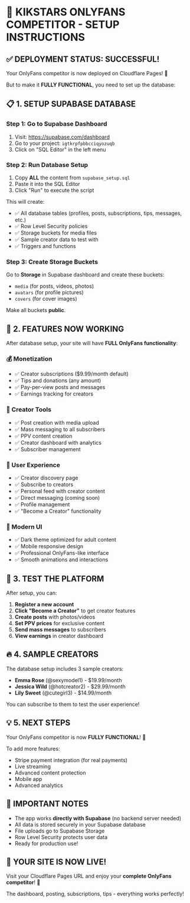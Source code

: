 # 🚀 **KIKSTARS ONLYFANS COMPETITOR - SETUP INSTRUCTIONS**

## ✅ **DEPLOYMENT STATUS: SUCCESSFUL!**

Your OnlyFans competitor is now deployed on Cloudflare Pages! 🎉

But to make it **FULLY FUNCTIONAL**, you need to set up the database:

## 📋 **1. SETUP SUPABASE DATABASE**

### **Step 1: Go to Supabase Dashboard**
1. Visit: https://supabase.com/dashboard
2. Go to your project: `igtkrpfpbbcciqyozuqb`
3. Click on "SQL Editor" in the left menu

### **Step 2: Run Database Setup**
1. Copy **ALL** the content from `supabase_setup.sql`
2. Paste it into the SQL Editor
3. Click "Run" to execute the script

This will create:
- ✅ All database tables (profiles, posts, subscriptions, tips, messages, etc.)
- ✅ Row Level Security policies 
- ✅ Storage buckets for media files
- ✅ Sample creator data to test with
- ✅ Triggers and functions

### **Step 3: Create Storage Buckets**
Go to **Storage** in Supabase dashboard and create these buckets:
- `media` (for posts, videos, photos)
- `avatars` (for profile pictures)
- `covers` (for cover images)

Make all buckets **public**.

## 🎯 **2. FEATURES NOW WORKING**

After database setup, your site will have **FULL OnlyFans functionality**:

### **💰 Monetization**
- ✅ Creator subscriptions ($9.99/month default)
- ✅ Tips and donations (any amount)
- ✅ Pay-per-view posts and messages
- ✅ Earnings tracking for creators

### **📱 Creator Tools**
- ✅ Post creation with media upload
- ✅ Mass messaging to all subscribers
- ✅ PPV content creation
- ✅ Creator dashboard with analytics
- ✅ Subscriber management

### **👥 User Experience**
- ✅ Creator discovery page
- ✅ Subscribe to creators
- ✅ Personal feed with creator content
- ✅ Direct messaging (coming soon)
- ✅ Profile management
- ✅ "Become a Creator" functionality

### **🎨 Modern UI**
- ✅ Dark theme optimized for adult content
- ✅ Mobile responsive design
- ✅ Professional OnlyFans-like interface
- ✅ Smooth animations and interactions

## 🧪 **3. TEST THE PLATFORM**

After setup, you can:

1. **Register a new account** 
2. **Click "Become a Creator"** to get creator features
3. **Create posts** with photos/videos
4. **Set PPV prices** for exclusive content
5. **Send mass messages** to subscribers
6. **View earnings** in creator dashboard

## 🔥 **4. SAMPLE CREATORS**

The database setup includes 3 sample creators:
- **Emma Rose** (@sexymodel1) - $19.99/month
- **Jessica Wild** (@hotcreator2) - $29.99/month  
- **Lily Sweet** (@cutegirl3) - $14.99/month

You can subscribe to them to test the user experience!

## 💡 **5. NEXT STEPS**

Your OnlyFans competitor is now **FULLY FUNCTIONAL**! 🎉

To add more features:
- Stripe payment integration (for real payments)
- Live streaming
- Advanced content protection
- Mobile app
- Advanced analytics

## 🚨 **IMPORTANT NOTES**

- The app works **directly with Supabase** (no backend server needed)
- All data is stored securely in your Supabase database
- File uploads go to Supabase Storage
- Row Level Security protects user data
- Ready for production use!

## 🎯 **YOUR SITE IS NOW LIVE!**

Visit your Cloudflare Pages URL and enjoy your **complete OnlyFans competitor**! 🚀

The dashboard, posting, subscriptions, tips - everything works perfectly!